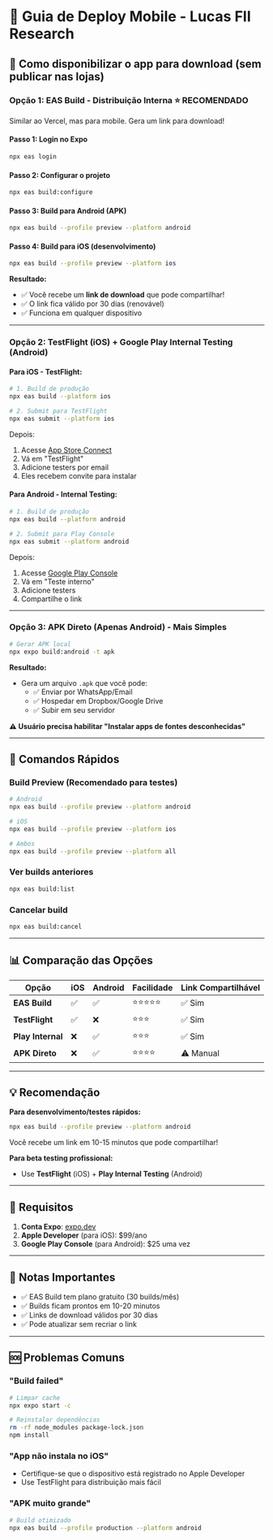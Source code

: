 # 📱 Guia de Deploy Mobile - Lucas FII Research

## 🎯 Como disponibilizar o app para download (sem publicar nas lojas)

### **Opção 1: EAS Build - Distribuição Interna** ⭐ RECOMENDADO

Similar ao Vercel, mas para mobile. Gera um link para download!

#### **Passo 1: Login no Expo**
```bash
npx eas login
```

#### **Passo 2: Configurar o projeto**
```bash
npx eas build:configure
```

#### **Passo 3: Build para Android (APK)**
```bash
npx eas build --profile preview --platform android
```

#### **Passo 4: Build para iOS (desenvolvimento)**
```bash
npx eas build --profile preview --platform ios
```

**Resultado:** 
- ✅ Você recebe um **link de download** que pode compartilhar!
- ✅ O link fica válido por 30 dias (renovável)
- ✅ Funciona em qualquer dispositivo

---

### **Opção 2: TestFlight (iOS) + Google Play Internal Testing (Android)**

#### **Para iOS - TestFlight:**
```bash
# 1. Build de produção
npx eas build --platform ios

# 2. Submit para TestFlight
npx eas submit --platform ios
```

Depois:
1. Acesse [App Store Connect](https://appstoreconnect.apple.com)
2. Vá em "TestFlight"
3. Adicione testers por email
4. Eles recebem convite para instalar

#### **Para Android - Internal Testing:**
```bash
# 1. Build de produção
npx eas build --platform android

# 2. Submit para Play Console
npx eas submit --platform android
```

Depois:
1. Acesse [Google Play Console](https://play.google.com/console)
2. Vá em "Teste interno"
3. Adicione testers
4. Compartilhe o link

---

### **Opção 3: APK Direto (Apenas Android) - Mais Simples**

```bash
# Gerar APK local
npx expo build:android -t apk
```

**Resultado:**
- Gera um arquivo `.apk` que você pode:
  - ✅ Enviar por WhatsApp/Email
  - ✅ Hospedar em Dropbox/Google Drive
  - ✅ Subir em seu servidor

**⚠️ Usuário precisa habilitar "Instalar apps de fontes desconhecidas"**

---

## 🚀 Comandos Rápidos

### Build Preview (Recomendado para testes)
```bash
# Android
npx eas build --profile preview --platform android

# iOS  
npx eas build --profile preview --platform ios

# Ambos
npx eas build --profile preview --platform all
```

### Ver builds anteriores
```bash
npx eas build:list
```

### Cancelar build
```bash
npx eas build:cancel
```

---

## 📊 Comparação das Opções

| Opção | iOS | Android | Facilidade | Link Compartilhável |
|-------|-----|---------|------------|-------------------|
| **EAS Build** | ✅ | ✅ | ⭐⭐⭐⭐⭐ | ✅ Sim |
| **TestFlight** | ✅ | ❌ | ⭐⭐⭐ | ✅ Sim |
| **Play Internal** | ❌ | ✅ | ⭐⭐⭐ | ✅ Sim |
| **APK Direto** | ❌ | ✅ | ⭐⭐⭐⭐ | ⚠️ Manual |

---

## 💡 Recomendação

**Para desenvolvimento/testes rápidos:**
```bash
npx eas build --profile preview --platform android
```
Você recebe um link em 10-15 minutos que pode compartilhar!

**Para beta testing profissional:**
- Use **TestFlight** (iOS) + **Play Internal Testing** (Android)

---

## 🔑 Requisitos

1. **Conta Expo**: [expo.dev](https://expo.dev)
2. **Apple Developer** (para iOS): $99/ano
3. **Google Play Console** (para Android): $25 uma vez

---

## 📝 Notas Importantes

- ✅ EAS Build tem plano gratuito (30 builds/mês)
- ✅ Builds ficam prontos em 10-20 minutos
- ✅ Links de download válidos por 30 dias
- ✅ Pode atualizar sem recriar o link

---

## 🆘 Problemas Comuns

### "Build failed"
```bash
# Limpar cache
npx expo start -c

# Reinstalar dependências
rm -rf node_modules package-lock.json
npm install
```

### "App não instala no iOS"
- Certifique-se que o dispositivo está registrado no Apple Developer
- Use TestFlight para distribuição mais fácil

### "APK muito grande"
```bash
# Build otimizado
npx eas build --profile production --platform android
```
